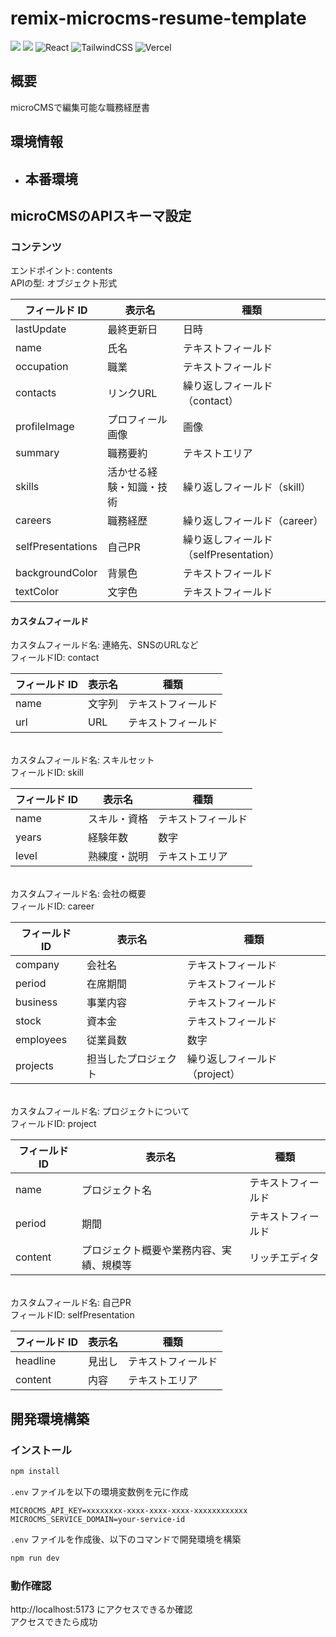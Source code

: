 # remix-microcms-resume-template

<img src="https://img.shields.io/badge/-Remix-000000.svg?logo=remix&style=for-the-badge"> <img src="https://img.shields.io/badge/-Vite-000000.svg?logo=vite&style=for-the-badge"> <img alt="React" src="https://img.shields.io/badge/react-%2320232a.svg?style=for-the-badge&logo=react&logoColor=%2361DAFB"/> <img alt="TailwindCSS" src="https://img.shields.io/badge/tailwindcss-%2338B2AC.svg?style=for-the-badge&logo=tailwind-css&logoColor=white"/> <img alt="Vercel" src="https://img.shields.io/badge/vercel-%23000000.svg?style=for-the-badge&logo=vercel&logoColor=white"/>

## 概要
microCMSで編集可能な職務経歴書

## 環境情報

- 本番環境
  - 

## microCMSのAPIスキーマ設定
### コンテンツ
エンドポイント: contents  
APIの型: オブジェクト形式

| フィールド ID | 表示名     | 種類                        |
| ------------- | ---------- | --------------------------- |
| lastUpdate         | 最終更新日   | 日時          |
| name         | 氏名   | テキストフィールド          |
| occupation         | 職業   | テキストフィールド          |
| contacts      | リンクURL | 繰り返しフィールド（contact） |
| profileImage           | プロフィール画像       | 画像   |
| summary           | 職務要約       | テキストエリア   |
| skills           | 活かせる経験・知識・技術       | 繰り返しフィールド（skill）   |
| careers           | 職務経歴       | 繰り返しフィールド（career）   |
| selfPresentations           | 自己PR       | 繰り返しフィールド（selfPresentation）   |
| backgroundColor         | 背景色   | テキストフィールド          |
| textColor         | 文字色   | テキストフィールド          |

#### カスタムフィールド
カスタムフィールド名: 連絡先、SNSのURLなど  
フィールドID: contact

| フィールド ID | 表示名     | 種類                        |
| ------------- | ---------- | --------------------------- |
| name      | 文字列 | テキストフィールド |
| url           | URL       | テキストフィールド   |

<br>カスタムフィールド名: スキルセット  
フィールドID: skill

| フィールド ID | 表示名     | 種類                        |
| ------------- | ---------- | --------------------------- |
| name      | スキル・資格 | テキストフィールド |
| years           | 経験年数       | 数字   |
| level           | 熟練度・説明       | テキストエリア   |

<br>カスタムフィールド名: 会社の概要  
フィールドID: career

| フィールド ID | 表示名     | 種類                        |
| ------------- | ---------- | --------------------------- |
| company      | 会社名 | テキストフィールド |
| period      | 在席期間 | テキストフィールド |
| business      | 事業内容 | テキストフィールド |
| stock      | 資本金 | テキストフィールド |
| employees           | 従業員数      | 数字   |
| projects           | 担当したプロジェクト      | 繰り返しフィールド（project）   |

<br>カスタムフィールド名: プロジェクトについて  
フィールドID: project

| フィールド ID | 表示名     | 種類                        |
| ------------- | ---------- | --------------------------- |
| name      | プロジェクト名 | テキストフィールド |
| period      | 期間 | テキストフィールド |
| content           | プロジェクト概要や業務内容、実績、規模等      | リッチエディタ   |

<br>カスタムフィールド名: 自己PR  
フィールドID: selfPresentation

| フィールド ID | 表示名     | 種類                        |
| ------------- | ---------- | --------------------------- |
| headline      | 見出し | テキストフィールド |
| content           | 内容      | テキストエリア   |

## 開発環境構築

### インストール

```bash
npm install
```

`.env` ファイルを以下の環境変数例を元に作成

```
MICROCMS_API_KEY=xxxxxxxx-xxxx-xxxx-xxxx-xxxxxxxxxxxx
MICROCMS_SERVICE_DOMAIN=your-service-id
```

`.env` ファイルを作成後、以下のコマンドで開発環境を構築  
```bash
npm run dev
```

### 動作確認
http://localhost:5173 にアクセスできるか確認  
アクセスできたら成功